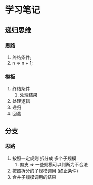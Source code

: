# 学习笔记

## 递归思维

### 思路

1. 终结条件;
2. n => n + 1;

### 模板

1. 终结条件
   1. 处理结果
2. 处理逻辑
3. 递归
4. 回溯


## 分支

### 思路

1. 按照一定规则 拆分成 多个子规模
   1. 剪支 => 一些规模可以判断为不合法
2. 按照拆分的子规模调用 (终止条件)
3. 合并子规模调用的结果
